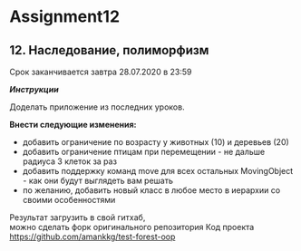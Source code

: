 # Assignment12

## 12. Наследование, полиморфизм
Срок заканчивается завтра 28.07.2020 в 23:59

***Инструкции***

Доделать приложение из последних уроков.

**Внести следующие изменения:**
* добавить ограничение по возрасту у животных (10) и деревьев (20)
* добавить ограничение птицам при перемещении - не дальше радиуса 3 клеток за раз
* добавить поддержку команд move для всех остальных MovingObject - как они будут выглядеть вам решать
* по желанию, добавить новый класс в любое место в иерархии со своими особенностями


Результат загрузить в свой гитхаб,\
можно сделать форк оригинального репозитория
Код проекта https://github.com/amankkg/test-forest-oop
